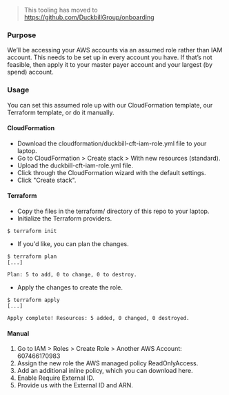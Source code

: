 > This tooling has moved to https://github.com/DuckbillGroup/onboarding


### Purpose
We’ll be accessing your AWS accounts via an assumed role rather than IAM account. This needs to be set up in every account you have. If that’s not feasible, then apply it to your master payer account and your largest (by spend) account.

### Usage
You can set this assumed role up with our CloudFormation template, our Terraform template, or do it manually.

#### CloudFormation
* Download the cloudformation/duckbill-cft-iam-role.yml file to your laptop.
* Go to CloudFormation > Create stack > With new resources (standard).
* Upload the duckbill-cft-iam-role.yml file.
* Click through the CloudFormation wizard with the default settings.
* Click "Create stack".

#### Terraform
* Copy the files in the terraform/ directory of this repo to your laptop.
* Initialize the Terraform providers.
```
$ terraform init
```
* If you'd like, you can plan the changes.
```
$ terraform plan
[...]

Plan: 5 to add, 0 to change, 0 to destroy.
```
* Apply the changes to create the role.
```
$ terraform apply
[...]

Apply complete! Resources: 5 added, 0 changed, 0 destroyed.
```

#### Manual
1. Go to IAM > Roles > Create Role > Another AWS Account: 607466170983
2. Assign the new role the AWS managed policy ReadOnlyAccess.
3. Add an additional inline policy, which you can download here.
4. Enable Require External ID.
5. Provide us with the External ID and ARN.
